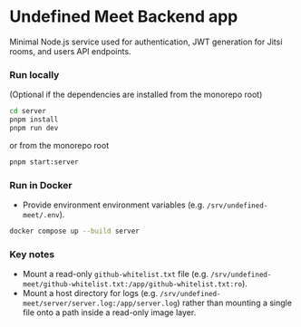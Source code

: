 # Undefined Meet Backend app

Minimal Node.js service used for authentication, JWT generation for Jitsi rooms, and users API endpoints.

### Run locally

(Optional if the dependencies are installed from the monorepo root)

```bash
cd server
pnpm install
pnpm run dev
```

or from the monorepo root

```bash
pnpm start:server
```

### Run in Docker

- Provide environment environment variables (e.g. `/srv/undefined-meet/.env`).

```bash
docker compose up --build server
```

### Key notes

- Mount a read-only `github-whitelist.txt` file (e.g. `/srv/undefined-meet/github-whitelist.txt:/app/github-whitelist.txt:ro`).
- Mount a host directory for logs (e.g. `/srv/undefined-meet/server/server.log:/app/server.log`) rather than mounting a single file onto a path inside a read-only image layer.
